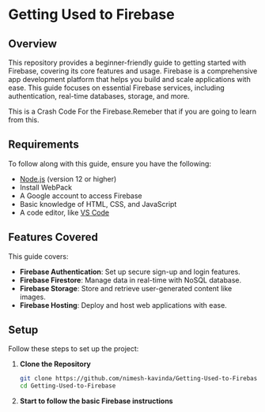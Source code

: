 # Getting Used to Firebase

## Overview
This repository provides a beginner-friendly guide to getting started with Firebase, covering its core features and usage. Firebase is a comprehensive app development platform that helps you build and scale applications with ease. This guide focuses on essential Firebase services, including authentication, real-time databases, storage, and more.

This is a Crash Code For the Firebase.Remeber that if you are going to learn from this.

## Requirements
To follow along with this guide, ensure you have the following:
- [Node.js](https://nodejs.org/) (version 12 or higher)
- Install WebPack
- A Google account to access Firebase
- Basic knowledge of HTML, CSS, and JavaScript
- A code editor, like [VS Code](https://code.visualstudio.com/)

## Features Covered
This guide covers:
- **Firebase Authentication**: Set up secure sign-up and login features.
- **Firebase Firestore**: Manage data in real-time with NoSQL database.
- **Firebase Storage**: Store and retrieve user-generated content like images.
- **Firebase Hosting**: Deploy and host web applications with ease.

## Setup
Follow these steps to set up the project:

1. **Clone the Repository**  
   ```bash
   git clone https://github.com/nimesh-kavinda/Getting-Used-to-Firebase.git
   cd Getting-Used-to-Firebase

2. **Start to follow the basic Firebase instructions**